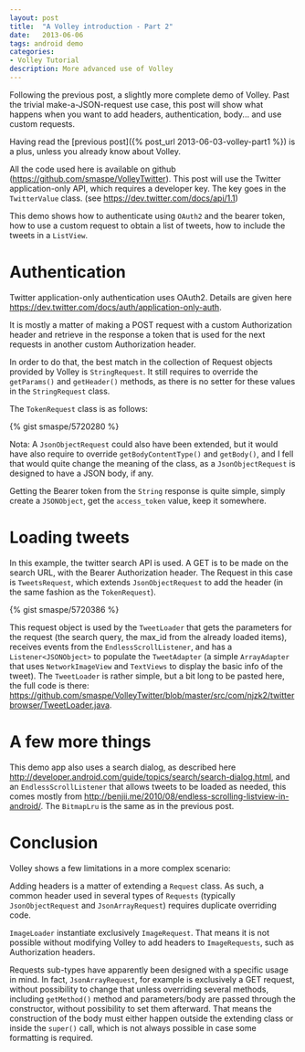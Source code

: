 ```yaml
---
layout: post
title:  "A Volley introduction - Part 2"
date:   2013-06-06
tags: android demo
categories:
- Volley Tutorial
description: More advanced use of Volley
---
```

Following the previous post, a slightly more complete demo of Volley. Past the trivial make-a-JSON-request use case, this post will show what happens when you want to add headers, authentication, body... and use custom requests.

Having read the [previous post]({% post_url 2013-06-03-volley-part1 %}) is a plus, unless you already know about Volley.

All the code used here is available on github (<https://github.com/smaspe/VolleyTwitter>). This post will use the Twitter application-only API, which requires a developer key. The key goes in the `TwitterValue` class. (see <https://dev.twitter.com/docs/api/1.1>)

This demo shows how to authenticate using `OAuth2` and the bearer token, how to use a custom request to obtain a list of tweets, how to include the tweets in a `ListView`.

# Authentication

Twitter application-only authentication uses OAuth2. Details are given here <https://dev.twitter.com/docs/auth/application-only-auth>.

It is mostly a matter of making a POST request with a custom Authorization header and retrieve in the response a token that is used for the next requests in another custom Authorization header.

In order to do that, the best match in the collection of Request objects provided by Volley is `StringRequest`. It still requires to override the `getParams()` and `getHeader()` methods, as there is no setter for these values in the `StringRequest` class.

The `TokenRequest` class is as follows:

{% gist smaspe/5720280 %}

Nota: A `JsonObjectRequest` could also have been extended, but it would have also require to override `getBodyContentType()` and `getBody()`, and I fell that would quite change the meaning of the class, as a `JsonObjectRequest` is designed to have a JSON body, if any.

Getting the Bearer token from the `String` response is quite simple, simply create a `JSONObject`, get the `access_token` value, keep it somewhere.

# Loading tweets

In this example, the twitter search API is used. A GET is to be made on the search URL, with the Bearer Authorization header. The Request in this case is `TweetsRequest`, which extends `JsonObjectRequest` to add the header (in the same fashion as the `TokenRequest`).

{% gist smaspe/5720386 %}

This request object is used by the `TweetLoader` that gets the parameters for the request (the search query, the max_id from the already loaded items), receives events from the `EndlessScrollListener`, and has a `Listener<JSONObject>` to populate the `TweetAdapter` (a simple `ArrayAdapter` that uses `NetworkImageView` and `TextViews` to display the basic info of the tweet). The `TweetLoader` is rather simple, but a bit long to be pasted here, the full code is there: <https://github.com/smaspe/VolleyTwitter/blob/master/src/com/njzk2/twitterbrowser/TweetLoader.java>.

# A few more things

This demo app also uses a search dialog, as described here <http://developer.android.com/guide/topics/search/search-dialog.html>, and an `EndlessScrollListener` that allows tweets to be loaded as needed, this comes mostly from <http://benjii.me/2010/08/endless-scrolling-listview-in-android/>. The `BitmapLru` is the same as in the previous post.

# Conclusion

Volley shows a few limitations in a more complex scenario:

Adding headers is a matter of extending a `Request` class. As such, a common header used in several types of `Requests` (typically `JsonObjectRequest` and `JsonArrayRequest`) requires duplicate overriding code.

`ImageLoader` instantiate exclusively `ImageRequest`. That means it is not possible without modifying Volley to add headers to `ImageRequests`, such as Authorization headers.

Requests sub-types have apparently been designed with a specific usage in mind. In fact, `JsonArrayRequest`, for example is exclusively a GET request, without possibility to change that unless overriding several methods, including `getMethod()` method and parameters/body are passed through the constructor, without possibility to set them afterward. That means the construction of the body must either happen outside the extending class or inside the `super()` call, which is not always possible in case some formatting is required.
